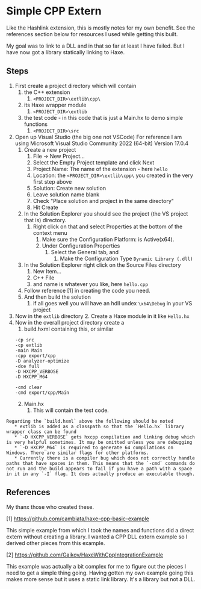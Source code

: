 # Simple CPP Extern

Like the Hashlink extension, this is mostly notes for my own benefit. See the references section below for resources I used while getting this built.

My goal was to link to a DLL and in that so far at least I have failed. But I have now got a library statically linking to Haxe.

## Steps

   1. First create a project directory which will contain
      1. the C++ extension
         1. `<PROJECT_DIR>\extlib\cpp\`
      2. its Haxe wrapper module
         1. `<PROJECT_DIR>\extlib`
      3. the test code - in this code that is just a Main.hx to demo simple functions
         1. `<PROJECT_DIR>\src`
   2. Open up Visual Studio (the big one not VSCode) 
        For reference I am using Microsoft Visual Studio Community 2022 (64-bit) Version 17.0.4
      1. Create a new project
         1. File -> New Project...
         2. Select the Empty Project template and click Next
         3. Project Name: The name of the extension - here `hello`
         4. Location: the `<PROJECT_DIR>\extlib\cpp\` you created in the very first step above
         5. Solution: Create new solution
         6. Leave solution name blank
         7. Check "Place solution and project in the same directory"
         8. Hit Create
      2. In the Solution Explorer you should see the project (the VS project that is) directory.
         1. Right click on that and select Properties at the bottom of the context menu
            1. Make sure the Configuration Platform: is Active(x64).
            2. Under Configuration Properties
               1. Select the General tab, and
                  1. Make the Configuration Type `Dynamic Library (.dll)`
      3. In the Solution Explorer right click on the Source Files directory
         1. New Item...
         2. C++ File
         3. and name is whatever you like, here `hello.cpp`
      4. Follow reference [1] in creating the code you need.
      5. And then build the solution
         1. if all goes well you will have an hdll undex `\x64\Debug` in your VS project
   3. Now in the `extlib` directory
      2. Create a Haxe module in it like `Hello.hx`
   4. Now in the overall project directory create a
      1. build.hxml containing this, or similar
        ```
        -cp src
        -cp extlib
        -main Main
        -cpp export/cpp
        -D analyzer-optimize
        -dce full
        -D HXCPP_VERBOSE
        -D HXCPP_M64

        -cmd clear
        -cmd export/cpp/Main
        ```
      2. Main.hx
         1. This will contain the test code.


    Regarding the `build.hxml` above the following should be noted
       * extlib is added as a classpath so that the `Hello.hx` library wrapper class can be found
       * `-D HXCPP_VERBOSE` gets hxcpp compilation and linking debug which is very helpful sometimes. It may be omitted unless you are debugging
       * `-D HXCPP_M64` is required to generate 64 compilations on Windows. There are similar flags for other platforms.
       * Currently there is a compiler bug which does not correctly handle paths that have spaces in them. This means that the `-cmd` commands do not run and the build appears to fail if you have a path with a space in it in any `-I` flag. It does actually produce an executable though.
  
## References

My thanx those who created these.

[1] https://github.com/cambiata/haxe-cpp-basic-example

This simple example from which I took the names and functions did a direct extern without creating a library. I wanted a CPP DLL extern example so I derived other pieces from this example.

[2] https://github.com/Gaikov/HaxeWithCppIntegrationExample

This example was actually a bit complex for me to figure out the pieces I need to get a simple thing going. Having gotten my own example going this makes more sense but it uses a static link library. It's a library but not a DLL.